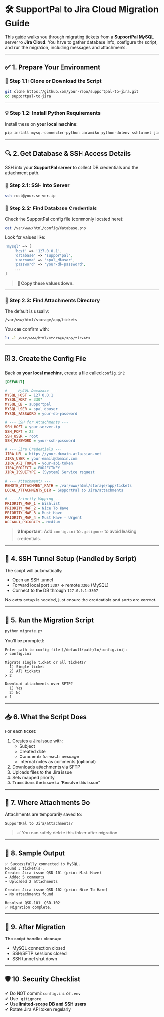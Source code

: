 # 🛠️ SupportPal to Jira Cloud Migration Guide

This guide walks you through migrating tickets from a **SupportPal MySQL** server to **Jira Cloud**. You have to gather database info, configure the script, and run the migration, including messages and attachments.

---

## ✅ 1. Prepare Your Environment

### 🔽 Step 1.1: Clone or Download the Script

```bash
git clone https://github.com/your-repo/supportpal-to-jira.git
cd supportpal-to-jira
```

---

### 💡 Step 1.2: Install Python Requirements

Install these on **your local machine**:

```bash
pip install mysql-connector-python paramiko python-dotenv sshtunnel jira beautifulsoup4
```

---

## 🔍 2. Get Database & SSH Access Details

SSH into your **SupportPal server** to collect DB credentials and the attachment path.

### 🔐 Step 2.1: SSH Into Server

```bash
ssh root@your.server.ip
```

### 🧾 Step 2.2: Find Database Credentials

Check the SupportPal config file (commonly located here):

```bash
cat /var/www/html/config/database.php
```

Look for values like:

```php
'mysql' => [
    'host' => '127.0.0.1',
    'database' => 'supportpal',
    'username' => 'spal_dbuser',
    'password' => 'your-db-password',
    ...
]
```

> 📌 **Copy these values down.**

---

### 🧱 Step 2.3: Find Attachments Directory

The default is usually:

```
/var/www/html/storage/app/tickets
```

You can confirm with:

```bash
ls -l /var/www/html/storage/app/tickets
```

---

## 🗄️ 3. Create the Config File

Back on **your local machine**, create a file called `config.ini`:

```ini
[DEFAULT]

# --- MySQL Database ---
MYSQL_HOST = 127.0.0.1
MYSQL_PORT = 3307
MYSQL_DB = supportpal
MYSQL_USER = spal_dbuser
MYSQL_PASSWORD = your-db-password

# --- SSH for Attachments ---
SSH_HOST = your.server.ip
SSH_PORT = 22
SSH_USER = root
SSH_PASSWORD = your-ssh-password

# --- Jira Credentials ---
JIRA_URL = https://your-domain.atlassian.net
JIRA_USER = your-email@domain.com
JIRA_API_TOKEN = your-api-token
JIRA_PROJECT = PROJECTKEY
JIRA_ISSUETYPE = [System] Service request

# --- Attachments ---
REMOTE_ATTACHMENT_PATH = /var/www/html/storage/app/tickets
LOCAL_ATTACHMENTS_DIR = SupportPal to Jira/attachments

# --- Priority Mapping ---
PRIORITY_MAP_1 = Wishlist
PRIORITY_MAP_2 = Nice To Have
PRIORITY_MAP_3 = Must Have
PRIORITY_MAP_4 = Must Have - Urgent
DEFAULT_PRIORITY = Medium
```

> 🔒 **Important**: Add `config.ini` to `.gitignore` to avoid leaking credentials.

---

## 🔐 4. SSH Tunnel Setup (Handled by Script)

The script will automatically:

- Open an SSH tunnel
- Forward local port `3307` → remote `3306` (MySQL)
- Connect to the DB through `127.0.0.1:3307`

No extra setup is needed, just ensure the credentials and ports are correct.

---

## 🚀 5. Run the Migration Script

```bash
python migrate.py
```

You’ll be prompted:

```
Enter path to config file [/default/path/to/config.ini]:
> config.ini

Migrate single ticket or all tickets?
  1) Single ticket
  2) All tickets
> 2

Download attachments over SFTP?
  1) Yes
  2) No
> 1
```

---

## 📥 6. What the Script Does

For each ticket:

1. Creates a Jira issue with:
   - Subject
   - Created date
   - Comments for each message
   - Internal notes as comments (optional)
2. Downloads attachments via SFTP
3. Uploads files to the Jira issue
4. Sets mapped priority
5. Transitions the issue to “Resolve this issue”

---

## 📂 7. Where Attachments Go

Attachments are temporarily saved to:

```bash
SupportPal to Jira/attachments/
```

> ✅ You can safely delete this folder after migration.

---

## 🧪 8. Sample Output

```
✅ Successfully connected to MySQL.
Found 3 ticket(s).
Created Jira issue QSD-101 (prio: Must Have)
→ Added 5 comments
→ Uploaded 2 attachments

Created Jira issue QSD-102 (prio: Nice To Have)
→ No attachments found

Resolved QSD-101, QSD-102
✅ Migration complete.
```

---

## 🧹 9. After Migration

The script handles cleanup:

- MySQL connection closed
- SSH/SFTP sessions closed
- SSH tunnel shut down

---

## 🛡️ 10. Security Checklist

✔ Do NOT commit `config.ini` or `.env`  
✔ Use `.gitignore`  
✔ Use **limited-scope DB and SSH users**  
✔ Rotate Jira API token regularly

